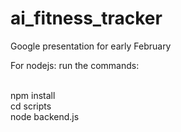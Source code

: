 # ai_fitness_tracker
Google presentation for early February

For nodejs:
run the commands:

<br>npm install
<br>cd scripts
<br>node backend.js
